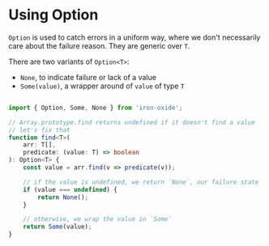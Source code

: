# Using Option

`Option` is used to catch errors in a uniform way, where we don't necessarily care about the failure reason. They are generic over `T`.

There are two variants of `Option<T>`:

* `None`, to indicate failure or lack of a value
* `Some(value)`, a wrapper around of `value` of type `T`

```typescript

import { Option, Some, None } from 'iron-oxide';

// Array.prototype.find returns undefined if it doesn't find a value
// let's fix that
function find<T>(
    arr: T[],
    predicate: (value: T) => boolean
): Option<T> {
    const value = arr.find(v => predicate(v));

    // if the value is undefined, we return `None`, our failure state
    if (value === undefined) {
        return None();
    }

    // otherwise, we wrap the value in `Some`
    return Some(value);
}
```

